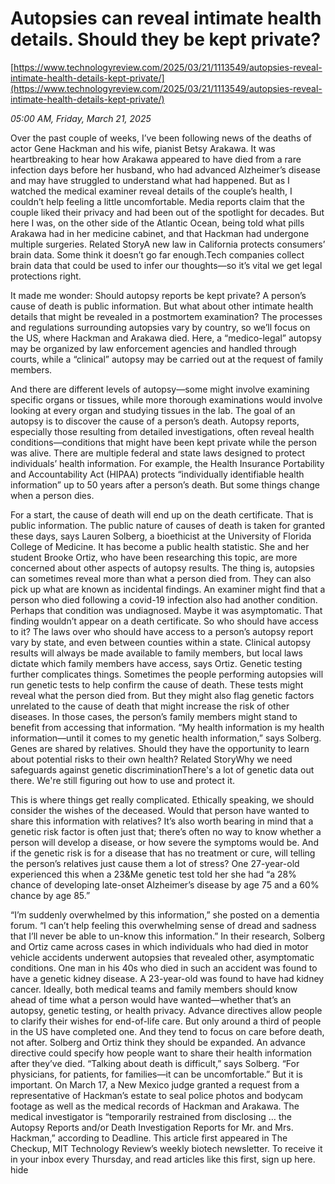 # Autopsies can reveal intimate health details. Should they be kept private?

[https://www.technologyreview.com/2025/03/21/1113549/autopsies-reveal-intimate-health-details-kept-private/](https://www.technologyreview.com/2025/03/21/1113549/autopsies-reveal-intimate-health-details-kept-private/)

*05:00 AM, Friday, March 21, 2025*

Over the past couple of weeks, I’ve been following news of the deaths of actor Gene Hackman and his wife, pianist Betsy Arakawa. It was heartbreaking to hear how Arakawa appeared to have died from a rare infection days before her husband, who had advanced Alzheimer’s disease and may have struggled to understand what had happened. But as I watched the medical examiner reveal details of the couple’s health, I couldn’t help feeling a little uncomfortable. Media reports claim that the couple liked their privacy and had been out of the spotlight for decades. But here I was, on the other side of the Atlantic Ocean, being told what pills Arakawa had in her medicine cabinet, and that Hackman had undergone multiple surgeries. Related StoryA new law in California protects consumers’ brain data. Some think it doesn’t go far enough.Tech companies collect brain data that could be used to infer our thoughts—so it’s vital we get legal protections right.

It made me wonder: Should autopsy reports be kept private? A person’s cause of death is public information. But what about other intimate health details that might be revealed in a postmortem examination? The processes and regulations surrounding autopsies vary by country, so we’ll focus on the US, where Hackman and Arakawa died. Here, a “medico-legal” autopsy may be organized by law enforcement agencies and handled through courts, while a “clinical” autopsy may be carried out at the request of family members.

And there are different levels of autopsy—some might involve examining specific organs or tissues, while more thorough examinations would involve looking at every organ and studying tissues in the lab. The goal of an autopsy is to discover the cause of a person’s death. Autopsy reports, especially those resulting from detailed investigations, often reveal health conditions—conditions that might have been kept private while the person was alive. There are multiple federal and state laws designed to protect individuals’ health information. For example, the Health Insurance Portability and Accountability Act (HIPAA) protects “individually identifiable health information” up to 50 years after a person’s death. But some things change when a person dies.

For a start, the cause of death will end up on the death certificate. That is public information. The public nature of causes of death is taken for granted these days, says Lauren Solberg, a bioethicist at the University of Florida College of Medicine. It has become a public health statistic. She and her student Brooke Ortiz, who have been researching this topic, are more concerned about other aspects of autopsy results. The thing is, autopsies can sometimes reveal more than what a person died from. They can also pick up what are known as incidental findings. An examiner might find that a person who died following a covid-19 infection also had another condition. Perhaps that condition was undiagnosed. Maybe it was asymptomatic. That finding wouldn’t appear on a death certificate. So who should have access to it? The laws over who should have access to a person’s autopsy report vary by state, and even between counties within a state. Clinical autopsy results will always be made available to family members, but local laws dictate which family members have access, says Ortiz. Genetic testing further complicates things. Sometimes the people performing autopsies will run genetic tests to help confirm the cause of death. These tests might reveal what the person died from. But they might also flag genetic factors unrelated to the cause of death that might increase the risk of other diseases.  In those cases, the person’s family members might stand to benefit from accessing that information. “My health information is my health information—until it comes to my genetic health information,” says Solberg. Genes are shared by relatives. Should they have the opportunity to learn about potential risks to their own health? Related StoryWhy we need safeguards against genetic discriminationThere's a lot of genetic data out there. We're still figuring out how to use and protect it.

This is where things get really complicated. Ethically speaking, we should consider the wishes of the deceased. Would that person have wanted to share this information with relatives? It’s also worth bearing in mind that a genetic risk factor is often just that; there’s often no way to know whether a person will develop a disease, or how severe the symptoms would be. And if the genetic risk is for a disease that has no treatment or cure, will telling the person’s relatives just cause them a lot of stress? One 27-year-old experienced this when a 23&Me genetic test told her she had “a 28% chance of developing late-onset Alzheimer’s disease by age 75 and a 60% chance by age 85.”

“I’m suddenly overwhelmed by this information,” she posted on a dementia forum. “I can’t help feeling this overwhelming sense of dread and sadness that I’ll never be able to un-know this information.” In their research, Solberg and Ortiz came across cases in which individuals who had died in motor vehicle accidents underwent autopsies that revealed other, asymptomatic conditions. One man in his 40s who died in such an accident was found to have a genetic kidney disease. A 23-year-old was found to have had kidney cancer. Ideally, both medical teams and family members should know ahead of time what a person would have wanted—whether that’s an autopsy, genetic testing, or health privacy. Advance directives allow people to clarify their wishes for end-of-life care. But only around a third of people in the US have completed one. And they tend to focus on care before death, not after. Solberg and Ortiz think they should be expanded. An advance directive could specify how people want to share their health information after they’ve died. “Talking about death is difficult,” says Solberg. “For physicians, for patients, for families—it can be uncomfortable.” But it is important. On March 17, a New Mexico judge granted a request from a representative of Hackman’s estate to seal police photos and bodycam footage as well as the medical records of Hackman and Arakawa. The medical investigator is “temporarily restrained from disclosing … the Autopsy Reports and/or Death Investigation Reports for Mr. and Mrs. Hackman,” according to Deadline. This article first appeared in The Checkup, MIT Technology Review’s weekly biotech newsletter. To receive it in your inbox every Thursday, and read articles like this first, sign up here. hide

